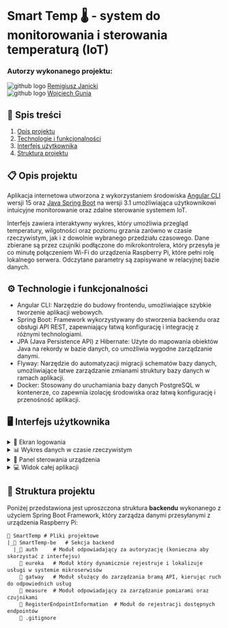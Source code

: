 # Smart Temp 🌡️ - system do monitorowania i sterowania temperaturą (IoT)

### Autorzy wykonanego projektu: 
<img src="https://skillicons.dev/icons?i=github" height="25" alt="github logo"/> [Remigiusz Janicki](https://github.com/TheRemekk)<br>
<img src="https://skillicons.dev/icons?i=github" height="25" alt="github logo"/> [Wojciech Gunia](https://github.com/wojciechgunia)

## 📖 Spis treści

1. [Opis projektu](#l1)
2. [Technologie i funkcjonalności](#l2)
3. [Interfejs użytkownika](#l3)
4. [Struktura projektu](#l4)

<a id="l1"></a>

## 📋 Opis projektu
Aplikacja internetowa utworzona z wykorzystaniem środowiska [Angular CLI](https://github.com/angular/angular-cli) wersji 15 oraz [Java Spring Boot](https://github.com/spring-projects/spring-boot) na wersji 3.1 umożliwiająca użytkownikowi intuicyjne monitorowanie oraz zdalne sterowanie systemem IoT. 

Interfejs zawiera interaktywny wykres, który umożliwia przegląd temperatury, wilgotności oraz poziomu grzania zarówno w czasie rzeczywistym, jak i z dowolnie wybranego przedziału czasowego. Dane zbierane są przez czujniki podłączone do mikrokontrolera, który przesyła je co minutę połączeniem Wi-Fi do urządzenia Raspberry Pi, które pełni rolę lokalnego serwera. Odczytane parametry są zapisywane w relacyjnej bazie danych.

<a id="l2"></a>

## ⚙️ Technologie i funkcjonalności 
* Angular CLI: Narzędzie do budowy frontendu, umożliwiające szybkie tworzenie aplikacji webowych.
* Spring Boot: Framework wykorzystywany do stworzenia backendu oraz obsługi API REST, zapewniający łatwą konfigurację i integrację z różnymi technologiami. 
* JPA (Java Persistence API) z Hibernate: Użyte do mapowania obiektów Java na rekordy w bazie danych, co umożliwia wygodne zarządzanie danymi.
* Flyway: Narzędzie do automatyzacji migracji schematów bazy danych, umożliwiające łatwe zarządzanie zmianami struktury bazy danych w ramach aplikacji.
* Docker: Stosowany do uruchamiania bazy danych PostgreSQL w kontenerze, co zapewnia izolację środowiska oraz łatwą konfigurację i przenośność aplikacji.

<a id="l3"></a>
## 🖥️ Interfejs użytkownika 

<details>
  <summary>🔐 Ekran logowania</summary>
  <img src="SmartTemp-fe/images/logowanie.png" alt="Ekran logowania"/>
</details>

<details>
  <summary>📊 Wykres danych w czasie rzeczywistym</summary>
  <img src="SmartTemp-fe/images/wykres.png" alt="Wykres danych w czasie rzeczywistym"/>
</details>

<details>
  <summary>🔧 Panel sterowania urządzenia</summary>
  <img src="SmartTemp-fe/images/panel.png" alt="Panel sterowania urządzenia"/>
</details>

<details>
  <summary>💻 Widok całej aplikacji</summary>
  <img src="SmartTemp-fe/images/full_view.png" alt="Widok całej aplikacji"/>
</details>


<a id="l4"></a>
## 🧩 Struktura projektu 

Poniżej przedstawiona jest uproszczona struktura **backendu** wykonanego z użyciem Spring Boot Framework, który zarządza danymi przesyłanymi z urządzenia Raspberry Pi:

```text
📂 SmartTemp # Pliki projektowe
|_📂 SmartTemp-be   # Sekcja backend
  |_📂 auth     # Moduł odpowiadający za autoryzację (konieczna aby skorzystać z interfejsu)
    📂 eureka   # Moduł który dynamicznie rejestruje i lokalizuje usługi w systemie mikroserwisów
    📂 gatway   # Moduł służący do zarządzania bramą API, kierując ruch do odpowiednich usług
    📁 measure  # Moduł odpowiadający za zarządzanie pomiarami oraz czujnikami
    📁 RegisterEndpointInformation  # Moduł do rejestracji dostępnych endpointów 
    📄 .gitignore
```
